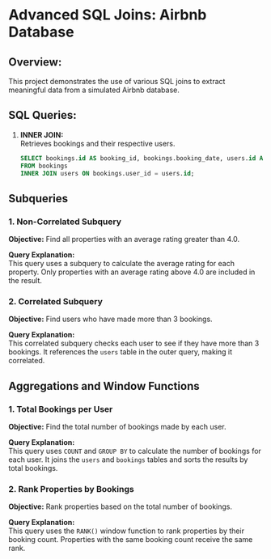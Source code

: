 # Advanced SQL Joins: Airbnb Database

## Overview:
This project demonstrates the use of various SQL joins to extract meaningful data from a simulated Airbnb database.

## SQL Queries:
1. **INNER JOIN:**  
   Retrieves bookings and their respective users.  
   ```sql
   SELECT bookings.id AS booking_id, bookings.booking_date, users.id AS user_id, users.name
   FROM bookings
   INNER JOIN users ON bookings.user_id = users.id;

## Subqueries

### 1. Non-Correlated Subquery
**Objective:** Find all properties with an average rating greater than 4.0.

**Query Explanation:**  
This query uses a subquery to calculate the average rating for each property. Only properties with an average rating above 4.0 are included in the result.

### 2. Correlated Subquery
**Objective:** Find users who have made more than 3 bookings.

**Query Explanation:**  
This correlated subquery checks each user to see if they have more than 3 bookings. It references the `users` table in the outer query, making it correlated.

## Aggregations and Window Functions

### 1. Total Bookings per User
**Objective:** Find the total number of bookings made by each user.

**Query Explanation:**  
This query uses `COUNT` and `GROUP BY` to calculate the number of bookings for each user. It joins the `users` and `bookings` tables and sorts the results by total bookings.

### 2. Rank Properties by Bookings
**Objective:** Rank properties based on the total number of bookings.

**Query Explanation:**  
This query uses the `RANK()` window function to rank properties by their booking count. Properties with the same booking count receive the same rank.
